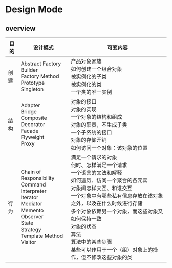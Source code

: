 # Design Mode
## overview

|目的|设计模式|可变内容|
|-|-|-|
|创建|Abstract Factory<br>Builder<br>Factory Method<br>Prototype<br>Singleton|产品对象家族<br>如何创建一个组合对象<br>被实例化的子类<br>被实例化的类<br>一个类的唯一实例|
|结构|Adapter<br>Bridge<br>Composite<br>Decorator<br>Facade<br>Flyweight<br>Proxy|对象的接口<br>对象的实现<br>一个对象的结构和组成<br>对象的职责，不生成子类<br>一个子系统的接口<br>对象的存储开销<br>如何访问一个对象：该对象的位置|
|行为|Chain of Responsibility<br>Command<br>Interpreter<br>Iterator<br>Mediator<br>Memento<br>Observer<br>State<br>Strategy<br>Template Method<br>Visitor|满足一个请求的对象<br>何时、怎样满足一个请求<br>一个语言的文法和解释<br>如何遍历、访问一个聚合的各元素<br>对象间怎样交互、和谁交互<br>一个对象中有哪些私有信息存放在该对象之外，以及在什么时候进行存储<br>多个对象依赖另一个对象，而这些对象又如何保持一致<br>对象的状态<br>算法<br>算法中的某些步骤<br>某些可以作用于一个（组）对象上的操作，但不修改这些对象的类|
